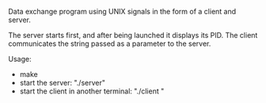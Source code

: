 Data exchange program using UNIX signals in the form of a client and server.

The server starts first, and after being launched it displays its PID.
The client communicates the string passed as a parameter to the server.

Usage:
  - make
  - start the server: "./server"
  - start the client in another terminal: "./client <server-PID> <message>"
